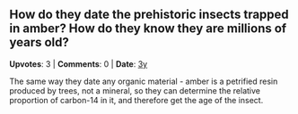 ## How do they date the prehistoric insects trapped in amber? How do they know they are millions of years old?
    
**Upvotes**: 3 | **Comments**: 0 | **Date**: [3y](https://www.quora.com/How-do-they-date-the-prehistoric-insects-trapped-in-amber-How-do-they-know-they-are-millions-of-years-old/answer/Gary-Meaney)

The same way they date any organic material - amber is a petrified resin produced by trees, not a mineral, so they can determine the relative proportion of carbon-14 in it, and therefore get the age of the insect.

